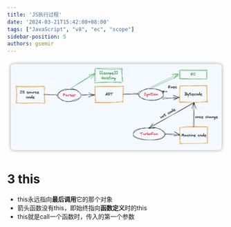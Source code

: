 ```yaml
---
title: 'JS执行过程'
date: '2024-03-21T15:42:00+08:00'
tags: ["JavaScript", "v8", "ec", "scope"]
sidebar-position: 5
authors: gsemir
---
```


![image-20240327131557992](./images/v81.png)

# 3 this

- this永远指向**最后调用**它的那个对象
- 箭头函数没有this，即始终指向**函数定义**时的this
- this就是call一个函数时，传入的第一个参数
